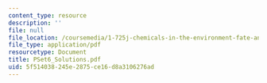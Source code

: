 ```yaml
---
content_type: resource
description: ''
file: null
file_location: /coursemedia/1-725j-chemicals-in-the-environment-fate-and-transport-fall-2004/5f514038245e2875ce16d8a3106276ad_PSet6_Solutions.pdf
file_type: application/pdf
resourcetype: Document
title: PSet6_Solutions.pdf
uid: 5f514038-245e-2875-ce16-d8a3106276ad
---
```

